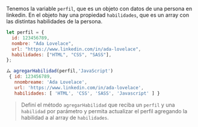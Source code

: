 Tenemos la variable `perfil`, que es un objeto con datos de una persona en linkedin.
En el objeto hay una propiedad `habilidades`, que es un array con las distintas habilidades de la persona.

```js
let perfil = {
  id: 123456789,
  nombre: "Ada Lovelace",
  url: "https://www.linkedin.com/in/ada-lovelace",
  habilidades: ["HTML", "CSS", "SASS"],
};

ム agregarHabilidad(perfil,'JavaScript')
 { id: 123456789,
   nnombreame: 'Ada Lovelace',
   url: 'https://www.linkedin.com/in/ada-lovelace',
   habilidades: [ 'HTML', 'CSS', 'SASS', 'Javascript' ] }
```

> Definí el método `agregarHabilidad` que reciba un `perfil` y una `habilidad` por parámetro y permita actualizar el perfil agregando la habilidad a al array de `habilidades`.